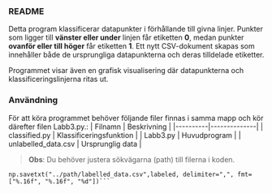### README
Detta program klassificerar datapunkter i förhållande till givna linjer.
Punkter som ligger till **vänster eller under** linjen får etiketten **0**, medan punkter **ovanför eller till höger** får etiketten **1**.
Ett nytt CSV-dokument skapas som innehåller både de ursprungliga datapunkterna och deras tilldelade etiketter.

Programmet visar även en grafisk visualisering där datapunkterna och klassificeringslinjerna ritas ut.

### Användning

För att köra programmet behöver följande filer finnas i samma mapp och kör därefter filen Labb3.py.:
| Filnamn | Beskrivning |
|----------|--------------|
| classified.py | Klassificeringsfunktion |
| Labb3.py | Huvudprogram |
| unlabelled_data.csv | Ursprunglig data |


>  **Obs**: Du behöver justera sökvägarna (path) till filerna i koden.

```unlabelled = np.loadtxt("../path/unlabelled_data.csv", delimiter=",")
np.savetxt("../path/labelled_data.csv",labeled, delimiter=",", fmt=["%.16f", "%.16f", "%d"])```